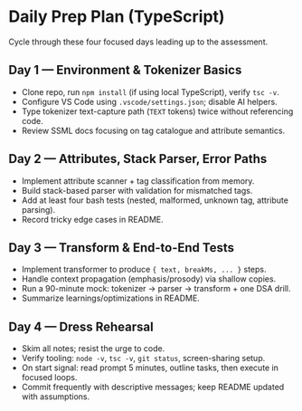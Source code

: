 # Daily Prep Plan (TypeScript)
Cycle through these four focused days leading up to the assessment.

## Day 1 — Environment & Tokenizer Basics
- Clone repo, run `npm install` (if using local TypeScript), verify `tsc -v`.
- Configure VS Code using `.vscode/settings.json`; disable AI helpers.
- Type tokenizer text-capture path (`TEXT` tokens) twice without referencing code.
- Review SSML docs focusing on tag catalogue and attribute semantics.

## Day 2 — Attributes, Stack Parser, Error Paths
- Implement attribute scanner + tag classification from memory.
- Build stack-based parser with validation for mismatched tags.
- Add at least four bash tests (nested, malformed, unknown tag, attribute parsing).
- Record tricky edge cases in README.

## Day 3 — Transform & End-to-End Tests
- Implement transformer to produce `{ text, breakMs, ... }` steps.
- Handle context propagation (emphasis/prosody) via shallow copies.
- Run a 90-minute mock: tokenizer → parser → transform + one DSA drill.
- Summarize learnings/optimizations in README.

## Day 4 — Dress Rehearsal
- Skim all notes; resist the urge to code.
- Verify tooling: `node -v`, `tsc -v`, `git status`, screen-sharing setup.
- On start signal: read prompt 5 minutes, outline tasks, then execute in focused loops.
- Commit frequently with descriptive messages; keep README updated with assumptions.
